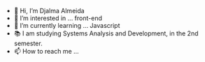 - 👋 Hi, I’m Djalma Almeida
- 👀 I’m interested in ... front-end 
- 🌱 I’m currently learning ... Javascript 
- 📚 I am studying Systems Analysis and Development, in the 2nd semester. 
- 📫 How to reach me ...

<!---
DjalmaAlmeida8/DjalmaAlmeida8 is a ✨ special ✨ repository because its `README.md` (this file) appears on your GitHub profile.
You can click the Preview link to take a look at your changes.
--->
